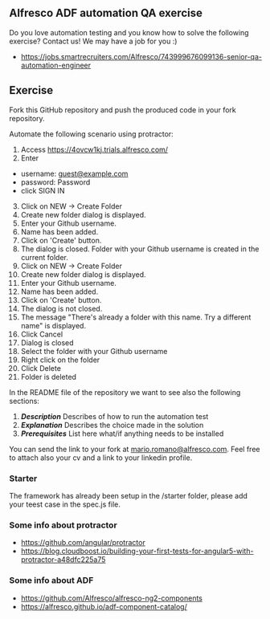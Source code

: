 ## Alfresco ADF automation QA exercise

Do you love automation testing and you know how to solve the following exercise? Contact us! We may have a job for you :)
* https://jobs.smartrecruiters.com/Alfresco/743999676099136-senior-qa-automation-engineer

## Exercise

Fork this GitHub repository and push the produced code in your fork repository. 

Automate the following scenario using protractor:

1. Access <https://4ovcw1kj.trials.alfresco.com/>
2. Enter
- username: guest@example.com
- password: Password
- click SIGN IN
3. Click on NEW -> Create Folder
4. Create new folder dialog is displayed.
5. Enter your Github username.
6. Name has been added.
7. Click on 'Create' button.
8. The dialog is closed. Folder with your Github username is created in the current folder.
9. Click on NEW -> Create Folder
10. Create new folder dialog is displayed.
11. Enter your Github username.
12. Name has been added.
13. Click on 'Create' button.
14. The dialog is not closed.
15. The message "There's already a folder with this name. Try a different name" is displayed.
16. Click Cancel
17. Dialog is closed
18. Select the folder with your Github username
19. Right click on the folder
20. Click Delete
21. Folder is deleted

In the README file of the repository we want to see also the following sections:

1. ***Description*** Describes of how to run the automation test
2. ***Explanation*** Describes the choice made in the solution
3. ***Prerequisites*** List here what/if anything needs to be installed

You can send the link to your fork at mario.romano@alfresco.com. Feel free to attach also your cv and a link to your linkedin profile.

### Starter
The framework has already been setup in the /starter folder, please add your teest case in the spec.js file.

### Some info about protractor
* https://github.com/angular/protractor
* https://blog.cloudboost.io/building-your-first-tests-for-angular5-with-protractor-a48dfc225a75

### Some info about ADF
* https://github.com/Alfresco/alfresco-ng2-components
* https://alfresco.github.io/adf-component-catalog/
